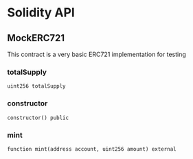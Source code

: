 # Solidity API

## MockERC721

This contract is a very basic ERC721 implementation for testing

### totalSupply

```solidity
uint256 totalSupply
```

### constructor

```solidity
constructor() public
```

### mint

```solidity
function mint(address account, uint256 amount) external
```

